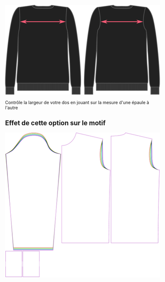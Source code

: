 ![Largeur du dos](acrossbackfactor.svg)

Contrôle la largeur de votre dos en jouant sur la mesure d'une épaule à l'autre


## Effet de cette option sur le motif
![Cette image montre l'effet de cette option en superposant plusieurs variantes qui ont une valeur différente pour cette option](sven_acrossbackfactor_sample.svg "Effet de cette option sur le motif")